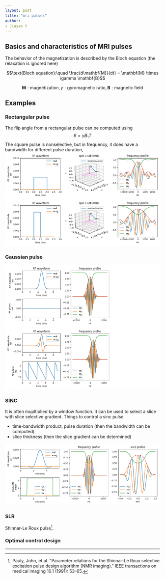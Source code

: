 ```yaml
---
layout: post
title: "mri pulses"
author:
- Jiayao Y
---
```


## Basics and characteristics of MRI pulses
The behavior of the magnetization is described by the Bloch equation (the relaxation is ignored here)

$$\text{Bloch equation}:\quad \frac{d\mathbf{M}}{dt} = \mathbf{M} \times \gamma \mathbf{B}$$

$$\mathbf{M}:\text{magnetization}, \gamma: \text{gyromagnetic ratio}, \mathbf{B}: \text{magnetic field}$$

## Examples

### Rectangular pulse
The flip angle from a rectangular pulse can be computed using 
$$\theta = \gamma B_1 T$$
The square pulse is nonselective, but in frequency, it does have a bandwidth for different pulse duration,
![](pulse-rect-1.png)
![](pulse-rect-2.png)

### Gaussian pulse
![](pulse-gaussian-1.png)
![](pulse-gaussian-2.png)

### SINC 
It is often mupltiplied by a window function. It can be used to select a slice with slice selective gradient. 
Things to control a sinc pulse
- time-bandwidth product, pulse duration (then the bandwidth can be computed)
- slice thickness (then the slice gradient can be determined)

![](pulse-sinc-1.png)

### SLR
Shinnar-Le Roux pulse[^slrpulse]. 

[^slrpulse]: Pauly, John, et al. "Parameter relations for the Shinnar-Le Roux selective excitation pulse design algorithm (NMR imaging)." IEEE transactions on medical imaging 10.1 (1991): 53-65.

### Optimal control design


---
